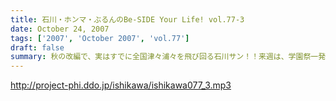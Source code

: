 ```yaml
---
title: 石川・ホンマ・ぶるんのBe-SIDE Your Life! vol.77-3
date: October 24, 2007
tags: ['2007', 'October 2007', 'vol.77']
draft: false
summary: 秋の改編で、実はすでに全国津々浦々を飛び回る石川サン！！来週は、学園祭一発目の報告ができる・・・と思う！日本シリーズ始まってしまっているし、「ローターツアー」も盛り上がる〜〜!!!是非、足を運んでくださいませ。NAMAE
---
```


http://project-phi.ddo.jp/ishikawa/ishikawa077_3.mp3